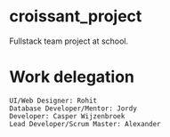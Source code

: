 # croissant_project
 Fullstack team project at school. 

 
 # Work delegation
    UI/Web Designer: Rohit
    Database Developer/Mentor: Jordy
    Developer: Casper Wijzenbroek
    Lead Developer/Scrum Master: Alexander
 #

 #

 #
